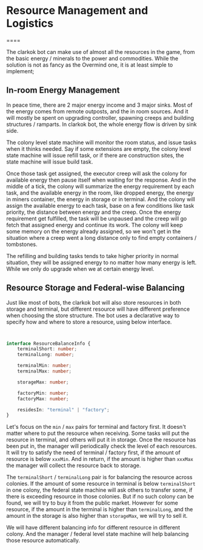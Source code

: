 # Resource Management and Logistics

====

The clarkok bot can make use of almost all the resources in the game, from the basic energy / minerals to the power and
commodities. While the solution is not as fancy as the Overmind one, it is at least simple to implement;

## In-room Energy Management

In peace time, there are 2 major energy income and 3 major sinks. Most of the energy comes from remote outposts, and the
in room sources. And it will mostly be spent on upgrading controller, spawning creeps and building structures /
ramparts. In clarkok bot, the whole energy flow is driven by sink side.

The colony level state machine will monitor the room status, and issue tasks when it thinks needed. Say if some
extensions are empty, the colony level state machine will issue refill task, or if there are construction sites, the
state machine will issue build task.

Once those task get assigned, the executor creep will ask the colony for available energy then pause itself when waiting
for the response. And in the middle of a tick, the colony will summarize the energy requirement by each task, and the
available energy in the room, like dropped energy, the energy in miners container, the energy in storage or in terminal.
And the colony will assign the available energy to each task, base on a few conditions like task priority, the distance
between energy and the creep. Once the energy requirement get fulfilled, the task will be unpaused and the creep will go
fetch that assigned energy and continue its work. The colony will keep some memory on the energy already assigned, so
we won't get in the situation where a creep went a long distance only to find empty containers / tombstones.

The refilling and building tasks tends to take higher priority in normal situation, they will be assigned energy to no
matter how many energy is left. While we only do upgrade when we at certain energy level.

## Resource Storage and Federal-wise Balancing

Just like most of bots, the clarkok bot will also store resources in both storage and terminal, but different resource
will have different preference when choosing the store structure. The bot uses a declarative way to specify how and
where to store a resource, using below interface.

```typescript


interface ResourceBalanceInfo {
    terminalShort: number;
    terminalLong: number;

    terminalMin: number;
    terminalMax: number;

    storageMax: number;

    factoryMin: number;
    factoryMax: number;

    residesIn: "terminal" | "factory";
}

```

Let's focus on the `min` / `max` pairs for terminal and factory first. It doesn't matter where to put the resource when
receiving. Some tasks will put the resource in terminal, and others will put it in storage. Once the resource has been
put in, the manager will periodically check the level of each resources. It will try to satisfy the need of terminal /
factory first, if the amount of resource is below `xxxMin`. And in return, if the amount is higher than `xxxMax` the
manager will collect the resource back to storage.

The `terminalShort` / `terminalLong` pair is for balancing the resource across colonies. If the amount of some resource
in terminal is below `terminalShort` in one colony, the federal state machine will ask others to transfer some, if there
is exceeding resource in those colonies. But if no such colony can be found, we will try to buy it from the public
market. However for some resource, if the amount in the terminal is higher than `terminalLong`, and the amount in the
storage is also higher than `storageMax`, we will try to sell it.

We will have different balancing info for different resource in different colony. And the manager / federal level state
machine will help balancing those resource automatically. 
